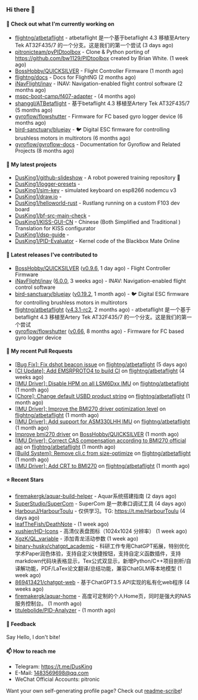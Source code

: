 ### Hi there 👋

#### 👷 Check out what I'm currently working on

- [flightng/atbetaflight](https://github.com/flightng/atbetaflight) - atbetaflight 是一个基于betaflight 4.3  移植至Artery Tek AT32F435/7 的一个分支。这是我们的第一个尝试 (3 days ago)
- [pitronicteam/pyPIDtoolbox](https://github.com/pitronicteam/pyPIDtoolbox) - Clone &amp; Python porting of https://github.com/bw1129/PIDtoolbox created by Brian White. (1 week ago)
- [BossHobby/QUICKSILVER](https://github.com/BossHobby/QUICKSILVER) - Flight Controller Firmware (1 month ago)
- [flightng/docs](https://github.com/flightng/docs) - Docs for FlightNG (2 months ago)
- [iNavFlight/inav](https://github.com/iNavFlight/inav) - INAV: Navigation-enabled flight control software (2 months ago)
- [mspc-boot-camp/f407-adapter](https://github.com/mspc-boot-camp/f407-adapter) -  (4 months ago)
- [shanggl/ATBetaflight](https://github.com/shanggl/ATBetaflight) - 基于betaflight 4.3  移植至Artery Tek AT32F435/7 (5 months ago)
- [gyroflow/flowshutter](https://github.com/gyroflow/flowshutter) - Firmware for FC based gyro logger device (6 months ago)
- [bird-sanctuary/bluejay](https://github.com/bird-sanctuary/bluejay) - :bird: Digital ESC firmware for controlling brushless motors in multirotors (6 months ago)
- [gyroflow/gyroflow-docs](https://github.com/gyroflow/gyroflow-docs) - Documentation for Gyroflow and Related Projects (8 months ago)

#### 🌱 My latest projects

- [DusKing1/github-slideshow](https://github.com/DusKing1/github-slideshow) - A robot powered training repository :robot:
- [DusKing1/logger-presets](https://github.com/DusKing1/logger-presets) - 
- [DusKing1/sim-key](https://github.com/DusKing1/sim-key) - simulated keyboard on esp8266 nodemcu v3
- [DusKing1/draw.io](https://github.com/DusKing1/draw.io) - 
- [DusKing1/helloworld-rust](https://github.com/DusKing1/helloworld-rust) - Rustlang running on a custom F103 dev board
- [DusKing1/bf-src-main-check](https://github.com/DusKing1/bf-src-main-check) - 
- [DusKing1/KISS-GUI-CN](https://github.com/DusKing1/KISS-GUI-CN) - Chinese (Both Simplified and Traditional ) Translation for KISS configurator
- [DusKing1/dsp-guide](https://github.com/DusKing1/dsp-guide) - 
- [DusKing1/PID-Evaluator](https://github.com/DusKing1/PID-Evaluator) - Kernel code of the Blackbox Mate Online

#### 🔭 Latest releases I've contributed to

- [BossHobby/QUICKSILVER](https://github.com/BossHobby/QUICKSILVER) ([v0.9.6](https://github.com/BossHobby/QUICKSILVER/releases/tag/v0.9.6), 1 day ago) - Flight Controller Firmware
- [iNavFlight/inav](https://github.com/iNavFlight/inav) ([6.0.0](https://github.com/iNavFlight/inav/releases/tag/6.0.0), 3 weeks ago) - INAV: Navigation-enabled flight control software
- [bird-sanctuary/bluejay](https://github.com/bird-sanctuary/bluejay) ([v0.19.2](https://github.com/bird-sanctuary/bluejay/releases/tag/v0.19.2), 1 month ago) - :bird: Digital ESC firmware for controlling brushless motors in multirotors
- [flightng/atbetaflight](https://github.com/flightng/atbetaflight) ([v4.3.1-rc2](https://github.com/flightng/atbetaflight/releases/tag/v4.3.1-rc2), 2 months ago) - atbetaflight 是一个基于betaflight 4.3  移植至Artery Tek AT32F435/7 的一个分支。这是我们的第一个尝试
- [gyroflow/flowshutter](https://github.com/gyroflow/flowshutter) ([v0.66](https://github.com/gyroflow/flowshutter/releases/tag/v0.66), 8 months ago) - Firmware for FC based gyro logger device

#### 🔨 My recent Pull Requests

- [[Bug Fix]: Fix dshot beacon issue](https://github.com/flightng/atbetaflight/pull/46) on [flightng/atbetaflight](https://github.com/flightng/atbetaflight) (5 days ago)
- [[CI Update]: Add EMSRPROTO4 to build CI](https://github.com/flightng/atbetaflight/pull/44) on [flightng/atbetaflight](https://github.com/flightng/atbetaflight) (4 weeks ago)
- [[IMU Driver]: Disable HPM on all LSM6Dxx IMU](https://github.com/flightng/atbetaflight/pull/40) on [flightng/atbetaflight](https://github.com/flightng/atbetaflight) (1 month ago)
- [[Chore]: Change default USBD product string](https://github.com/flightng/atbetaflight/pull/39) on [flightng/atbetaflight](https://github.com/flightng/atbetaflight) (1 month ago)
- [[IMU Driver]: Improve the BMI270 driver optimization level](https://github.com/flightng/atbetaflight/pull/37) on [flightng/atbetaflight](https://github.com/flightng/atbetaflight) (1 month ago)
- [[IMU Driver]: Add support for ASM330LHH IMU](https://github.com/flightng/atbetaflight/pull/35) on [flightng/atbetaflight](https://github.com/flightng/atbetaflight) (1 month ago)
- [Improve bmi270 driver](https://github.com/BossHobby/QUICKSILVER/pull/90) on [BossHobby/QUICKSILVER](https://github.com/BossHobby/QUICKSILVER) (1 month ago)
- [[IMU Driver]: Correct CAS compensation according to BMI270 official api](https://github.com/flightng/atbetaflight/pull/34) on [flightng/atbetaflight](https://github.com/flightng/atbetaflight) (1 month ago)
- [[Build System]: Remove cli.c from size-optimize](https://github.com/flightng/atbetaflight/pull/33) on [flightng/atbetaflight](https://github.com/flightng/atbetaflight) (1 month ago)
- [[IMU Driver]: Add CRT to BMI270](https://github.com/flightng/atbetaflight/pull/31) on [flightng/atbetaflight](https://github.com/flightng/atbetaflight) (1 month ago)

#### ⭐ Recent Stars

- [firemakergk/aquar-build-helper](https://github.com/firemakergk/aquar-build-helper) - Aquar系统搭建指南 (2 days ago)
- [SuperStudio/SuperCom](https://github.com/SuperStudio/SuperCom) - SuperCom 是一款串口调试工具 (4 days ago)
- [HarbourJ/HarbourToulu](https://github.com/HarbourJ/HarbourToulu) - 仅供学习。TG: https://t.me/HarbourToulu (4 days ago)
- [leafTheFish/DeathNote](https://github.com/leafTheFish/DeathNote) -  (1 week ago)
- [xushier/HD-Icons](https://github.com/xushier/HD-Icons) - 高清仪表盘图标（1024x1024 分辨率） (1 week ago)
- [XgzK/QL_variable](https://github.com/XgzK/QL_variable) - 添加青龙活动参数 (1 week ago)
- [binary-husky/chatgpt_academic](https://github.com/binary-husky/chatgpt_academic) - 科研工作专用ChatGPT拓展，特别优化学术Paper润色体验，支持自定义快捷按钮，支持自定义函数插件，支持markdown代码块表格显示，Tex公式双显示，新增Python/C&#43;&#43;项目剖析/自译解功能，PDF/LaTex论文翻译/总结功能，兼容ChatGLM等本地模型 (1 week ago)
- [869413421/chatgpt-web](https://github.com/869413421/chatgpt-web) - 基于ChatGPT3.5 API实现的私有化web程序 (4 weeks ago)
- [firemakergk/aquar-home](https://github.com/firemakergk/aquar-home) - 高度可定制的个人Home页，同时是强大的NAS服务控制台。 (1 month ago)
- [titulebolide/PID-Analyzer](https://github.com/titulebolide/PID-Analyzer) -  (1 month ago)

#### 💬 Feedback

Say Hello, I don't bite!

#### 📫 How to reach me

- Telegram: https://t.me/DusKing
- E-Mail: 1483569698@qq.com
- WeChat Official Accounts: pitronic

Want your own self-generating profile page? Check out [readme-scribe](https://github.com/muesli/readme-scribe)!
